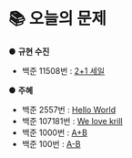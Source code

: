 # 📚 오늘의 문제
● **규현 수진**
- 백준 11508번 : [2+1 세일](https://www.acmicpc.net/problem/11508)

● **주혜**
- 백준 2557번 : [Hello World](https://www.acmicpc.net/problem/2557)
- 백준 107181번 : [We love krill](https://www.acmicpc.net/problem/10718)
- 백준 1000번 : [A+B](https://www.acmicpc.net/problem/1000)
- 백준 100번 : [A-B](https://www.acmicpc.net/problem/1001)
